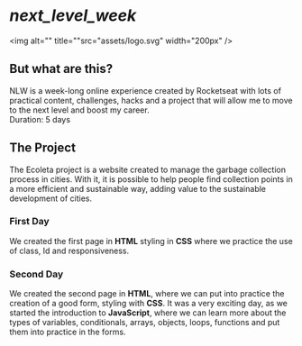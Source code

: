 # _next_level_week_
<img alt="" title=""src="assets/logo.svg" width="200px" />
 <h2> But what are this? </h2>
 NLW is a week-long online experience created by Rocketseat with lots of practical content, challenges, hacks and a project that will allow me to move to the next level and boost my career.<br>
 Duration: 5 days
<h2>The Project</h2>
The Ecoleta project is a website created to manage the garbage collection process in cities. With it, it is possible to help people find collection points in a more efficient and sustainable way, adding value to the sustainable development of cities.

<h3>First Day</h3>

We created the first page in <strong>HTML</strong> styling in <strong>CSS</strong> where we practice the use of class, Id and responsiveness.

<h3>Second Day</h3>

We created the second page in <strong>HTML</strong>, where we can put into practice the creation of a good form, styling with <strong>CSS</strong>. It was a very exciting day, as we started the introduction to <strong>JavaScript</strong>, where we can learn more about the types of variables, conditionals, arrays, objects, loops, functions and put them into practice in the forms.
